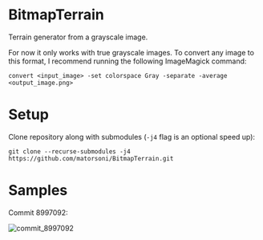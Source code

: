 # BitmapTerrain

Terrain generator from a grayscale image.

For now it only works with true grayscale images. To convert any image to this format, I recommend running the following ImageMagick command:

`convert <input_image> -set colorspace Gray -separate -average <output_image.png>`

# Setup

Clone repository along with submodules (`-j4` flag is an optional speed up):

`git clone --recurse-submodules -j4 https://github.com/matorsoni/BitmapTerrain.git`


# Samples

Commit 8997092:

![commit_8997092](https://user-images.githubusercontent.com/33296520/189392235-e857b709-d6b5-4bfa-82d3-a9f2b7a691ac.png)
